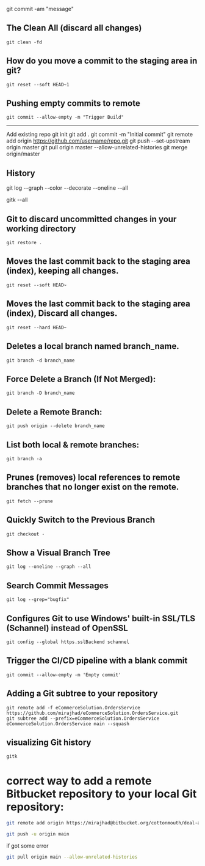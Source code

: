 git commit -am "message"

## The Clean All (discard all changes)

`git clean -fd`

## How do you move a commit to the staging area in git?

`git reset --soft HEAD~1`

## Pushing empty commits to remote

`git commit --allow-empty -m "Trigger Build"`

---

Add existing repo
git init
git add .
git commit -m "Initial commit"
git remote add origin https://github.com/username/repo.git
git push --set-upstream origin master
git pull origin master --allow-unrelated-histories
git merge origin/master

## History

git log --graph --color --decorate --oneline --all

gitk --all

## Git to discard uncommitted changes in your working directory

```
git restore .

```

## Moves the last commit back to the staging area (index), keeping all changes.

```
git reset --soft HEAD~

```

## Moves the last commit back to the staging area (index), Discard all changes.

```
git reset --hard HEAD~
```

## Deletes a local branch named branch_name.

```
git branch -d branch_name

```

## Force Delete a Branch (If Not Merged):

```
git branch -D branch_name

```

## Delete a Remote Branch:

```
git push origin --delete branch_name

```

## List both local & remote branches:

```
git branch -a

```

## Prunes (removes) local references to remote branches that no longer exist on the remote.

```
git fetch --prune

```

## Quickly Switch to the Previous Branch

```
git checkout -
```

## Show a Visual Branch Tree

```
git log --oneline --graph --all
```

## Search Commit Messages

```
git log --grep="bugfix"
```

## Configures Git to use Windows' built-in SSL/TLS (Schannel) instead of OpenSSL

```
git config --global https.sslBackend schannel
```

## Trigger the CI/CD pipeline with a blank commit

```
git commit --allow-empty -m 'Empty commit'
```

## Adding a Git subtree to your repository

```
git remote add -f eCommerceSolution.OrdersService https://github.com/mirajhad/eCommerceSolution.OrdersService.git
git subtree add --prefix=eCommerceSolution.OrdersService eCommerceSolution.OrdersService main --squash

```

## visualizing Git history

```
gitk
```

# correct way to add a remote Bitbucket repository to your local Git repository:


```bash
git remote add origin https://mirajhad@bitbucket.org/cottonmouth/deal-app.git
```

```bash
git push -u origin main
```

if got some error

```bash
git pull origin main --allow-unrelated-histories
```
